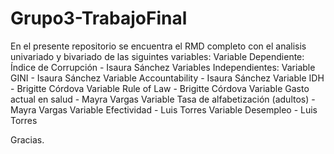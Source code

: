 # Grupo3-TrabajoFinal

En el presente repositorio se encuentra el RMD completo con el analisis univariado y bivariado de las siguintes variables:
Variable Dependiente: Índice de Corrupción - Isaura Sánchez
Variables Independientes:
Variable GINI - Isaura Sánchez
Variable Accountability - Isaura Sánchez
Variable IDH - Brigitte Córdova
Variable Rule of Law - Brigitte Córdova
Variable Gasto actual en salud - Mayra Vargas
Variable Tasa de alfabetización (adultos) - Mayra Vargas
Variable Efectividad - Luis Torres
Variable Desempleo - Luis Torres

Gracias.
